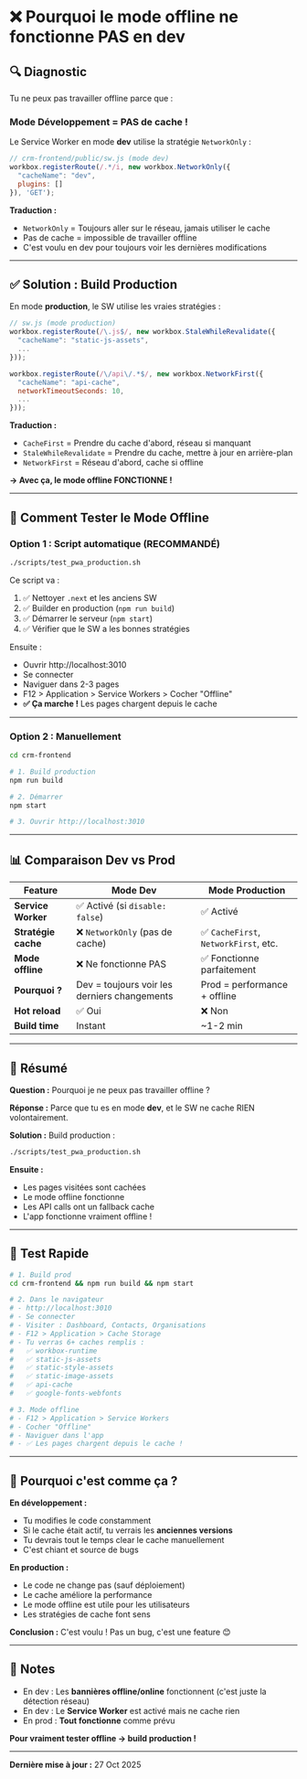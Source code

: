 # ❌ Pourquoi le mode offline ne fonctionne PAS en dev

## 🔍 Diagnostic

Tu ne peux pas travailler offline parce que :

### Mode Développement = PAS de cache !

Le Service Worker en mode **dev** utilise la stratégie `NetworkOnly` :

```javascript
// crm-frontend/public/sw.js (mode dev)
workbox.registerRoute(/.*/i, new workbox.NetworkOnly({
  "cacheName": "dev",
  plugins: []
}), 'GET');
```

**Traduction :**
- `NetworkOnly` = Toujours aller sur le réseau, jamais utiliser le cache
- Pas de cache = impossible de travailler offline
- C'est voulu en dev pour toujours voir les dernières modifications

---

## ✅ Solution : Build Production

En mode **production**, le SW utilise les vraies stratégies :

```javascript
// sw.js (mode production)
workbox.registerRoute(/\.js$/, new workbox.StaleWhileRevalidate({
  "cacheName": "static-js-assets",
  ...
}));

workbox.registerRoute(/\/api\/.*$/, new workbox.NetworkFirst({
  "cacheName": "api-cache",
  networkTimeoutSeconds: 10,
  ...
}));
```

**Traduction :**
- `CacheFirst` = Prendre du cache d'abord, réseau si manquant
- `StaleWhileRevalidate` = Prendre du cache, mettre à jour en arrière-plan
- `NetworkFirst` = Réseau d'abord, cache si offline

**→ Avec ça, le mode offline FONCTIONNE !**

---

## 🚀 Comment Tester le Mode Offline

### Option 1 : Script automatique (RECOMMANDÉ)

```bash
./scripts/test_pwa_production.sh
```

Ce script va :
1. ✅ Nettoyer `.next` et les anciens SW
2. ✅ Builder en production (`npm run build`)
3. ✅ Démarrer le serveur (`npm start`)
4. ✅ Vérifier que le SW a les bonnes stratégies

Ensuite :
- Ouvrir http://localhost:3010
- Se connecter
- Naviguer dans 2-3 pages
- F12 > Application > Service Workers > Cocher "Offline"
- **✅ Ça marche !** Les pages chargent depuis le cache

---

### Option 2 : Manuellement

```bash
cd crm-frontend

# 1. Build production
npm run build

# 2. Démarrer
npm start

# 3. Ouvrir http://localhost:3010
```

---

## 📊 Comparaison Dev vs Prod

| Feature | Mode Dev | Mode Production |
|---------|----------|-----------------|
| **Service Worker** | ✅ Activé (si `disable: false`) | ✅ Activé |
| **Stratégie cache** | ❌ `NetworkOnly` (pas de cache) | ✅ `CacheFirst`, `NetworkFirst`, etc. |
| **Mode offline** | ❌ Ne fonctionne PAS | ✅ Fonctionne parfaitement |
| **Pourquoi ?** | Dev = toujours voir les derniers changements | Prod = performance + offline |
| **Hot reload** | ✅ Oui | ❌ Non |
| **Build time** | Instant | ~1-2 min |

---

## 🎯 Résumé

**Question :** Pourquoi je ne peux pas travailler offline ?

**Réponse :** Parce que tu es en mode **dev**, et le SW ne cache RIEN volontairement.

**Solution :** Build production :
```bash
./scripts/test_pwa_production.sh
```

**Ensuite :**
- Les pages visitées sont cachées
- Le mode offline fonctionne
- Les API calls ont un fallback cache
- L'app fonctionne vraiment offline !

---

## 🧪 Test Rapide

```bash
# 1. Build prod
cd crm-frontend && npm run build && npm start

# 2. Dans le navigateur
# - http://localhost:3010
# - Se connecter
# - Visiter : Dashboard, Contacts, Organisations
# - F12 > Application > Cache Storage
# - Tu verras 6+ caches remplis :
#   ✅ workbox-runtime
#   ✅ static-js-assets
#   ✅ static-style-assets
#   ✅ static-image-assets
#   ✅ api-cache
#   ✅ google-fonts-webfonts

# 3. Mode offline
# - F12 > Application > Service Workers
# - Cocher "Offline"
# - Naviguer dans l'app
# - ✅ Les pages chargent depuis le cache !
```

---

## 🐛 Pourquoi c'est comme ça ?

**En développement :**
- Tu modifies le code constamment
- Si le cache était actif, tu verrais les **anciennes versions**
- Tu devrais tout le temps clear le cache manuellement
- C'est chiant et source de bugs

**En production :**
- Le code ne change pas (sauf déploiement)
- Le cache améliore la performance
- Le mode offline est utile pour les utilisateurs
- Les stratégies de cache font sens

**Conclusion :** C'est voulu ! Pas un bug, c'est une feature 😊

---

## 📝 Notes

- En dev : Les **bannières offline/online** fonctionnent (c'est juste la détection réseau)
- En dev : Le **Service Worker** est activé mais ne cache rien
- En prod : **Tout fonctionne** comme prévu

**Pour vraiment tester offline → build production !**

---

**Dernière mise à jour :** 27 Oct 2025
